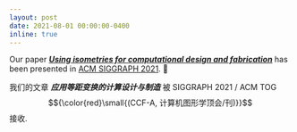 ```yaml
---
layout: post
date: 2021-08-01 00:00:00-0400
inline: true
---
```


Our paper [***Using isometries for computational design and fabrication***](https://www.huiwang.me/projects/2_project/) has been presented in [ACM SIGGRAPH 2021](https://s2021.siggraph.org/). :star2:

我们的文章 ***应用等距变换的计算设计与制造*** 被 SIGGRAPH 2021 / ACM TOG $${\color{red}\small{(CCF-A, 计算机图形学顶会/刊)}}$$ 接收.
